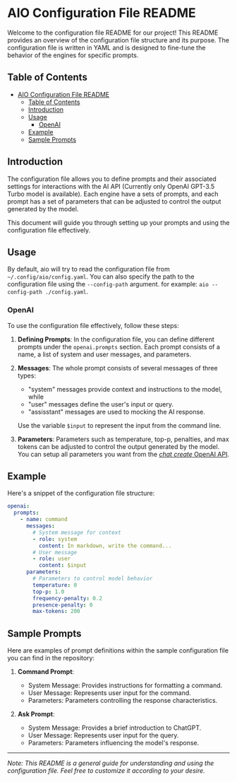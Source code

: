 # AIO Configuration File README

Welcome to the configuration file README for our project! This README provides an overview of the configuration file structure and its purpose. The configuration file is written in YAML and is designed to fine-tune the behavior of the engines for specific prompts. 

## Table of Contents

- [AIO Configuration File README](#aio-configuration-file-readme)
  - [Table of Contents](#table-of-contents)
  - [Introduction](#introduction)
  - [Usage](#usage)
    - [OpenAI](#openai)
  - [Example](#example)
  - [Sample Prompts](#sample-prompts)

## Introduction

The configuration file allows you to define prompts and their associated settings for interactions with the AI API (Currently only OpenAI GPT-3.5 Turbo model is available). Each engine have a sets of prompts, and each prompt has a set of parameters that can be adjusted to control the output generated by the model.

This document will guide you through setting up your prompts and using the configuration file effectively.

## Usage

By default, aio will try to read the configuration file from `~/.config/aio/config.yaml`. You can also specify the path to the configuration file using the `--config-path` argument. for example: `aio --config-path ./config.yaml`.

### OpenAI 

To use the configuration file effectively, follow these steps:

1. **Defining Prompts**: In the configuration file, you can define different prompts under the `openai.prompts` section. Each prompt consists of a name, a list of system and user messages, and parameters.

2. **Messages**: The whole prompt consists of several messages of three types:
   - "system" messages provide context and instructions to the model, while 
   - "user" messages define the user's input or query.
   - "assisstant" messages are used to mocking the AI response.

    Use the variable `$input` to represent the input from the command line.

3. **Parameters**: Parameters such as temperature, top-p, penalties, and max tokens can be adjusted to control the output generated by the model. You can setup all parameters you want from the [*chat create* OpenAI API](https://platform.openai.com/docs/api-reference/chat/create).

## Example

Here's a snippet of the configuration file structure:

```yaml
openai:
  prompts:
    - name: command
      messages: 
        # System message for context
        - role: system
          content: In markdown, write the command...
        # User message
        - role: user
          content: $input
      parameters:
        # Parameters to control model behavior
        temperature: 0
        top-p: 1.0 
        frequency-penalty: 0.2
        presence-penalty: 0 
        max-tokens: 200
```

## Sample Prompts

Here are examples of prompt definitions within the sample configuration file you can find in the repository:

1. **Command Prompt**:
   - System Message: Provides instructions for formatting a command.
   - User Message: Represents user input for the command.
   - Parameters: Parameters controlling the response characteristics.

2. **Ask Prompt**:
   - System Message: Provides a brief introduction to ChatGPT.
   - User Message: Represents user input for the query.
   - Parameters: Parameters influencing the model's response.

---

*Note: This README is a general guide for understanding and using the configuration file. Feel free to customize it according to your desire.*